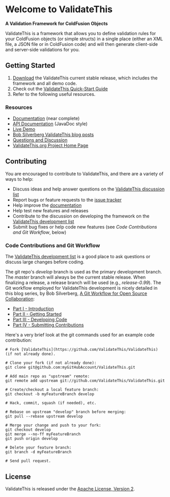# Welcome to ValidateThis

**A Validation Framework for ColdFusion Objects**

ValidateThis is a framework that allows you to define validation rules for your ColdFusion objects (or simple structs) in a single place (either an XML file, a JSON file or in ColdFusion code) and will then generate client-side and server-side validations for you.

## Getting Started

1. [Download](http://validatethis.riaforge.org/index.cfm?event=action.download) the ValidateThis current stable release, which includes the framework and all demo code.
2. Check out the [ValidateThis Quick-Start Guide](http://www.validatethis.org/docs/wiki/QuickStart_Guide.cfm)
3. Refer to the following useful resources.

### Resources

* [Documentation](http://www.validatethis.org/docs/) (near complete)
* [API Documentation](http://www.validatethis.org/docs/api/) (JavaDoc style)
* [Live Demo](http://validatethis.org/validatethis/samples/FacadeDemo/index.cfm)
* [Bob Silverberg ValidateThis blog posts](http://www.silverwareconsulting.com/index.cfm/ValidateThis)
* [Questions and Discussion](http://groups.google.com/group/validatethis)
* [ValidateThis.org Project Home Page](http://www.validatethis.org/)

## Contributing

You are encouraged to contribute to ValidateThis, and there are a variety of ways to help:

* Discuss ideas and help answer questions on the [ValidateThis discussion list](http://groups.google.com/group/validatethis)
* Report bugs or feature requests to the [issue tracker](https://github.com/ValidateThis/ValidateThis/issues)
* Help improve the [documentation](http://www.validatethis.org/docs/)
* Help test new features and releases
* Contribute to the discussion on developing the framework on the [ValidateThis development list](http://groups.google.com/group/validatethis-dev)
* Submit bug fixes or help code new features (see _Code Contributions and Git Workflow_, below)

### Code Contributions and Git Workflow

The [ValidateThis development list](http://groups.google.com/group/validatethis-dev) is a good place to ask questions or discuss large changes before coding.

The git repo's _develop_ branch is used as the primary development branch. The _master_ branch will always be the current stable release. When finalizing a release, a release branch will be used (e.g., _release-0.99_). The Git workflow employed for ValidateThis development is nicely detailed in this blog series, by Bob Silverberg, [A Git Workflow for Open Source Collaboration](http://www.silverwareconsulting.com/index.cfm/Git-Workflow):

* [Part I - Introduction](http://www.silverwareconsulting.com/index.cfm/2010/9/13/A-Git-Workflow-for-Open-Source-Collaboration--Part-I--Introduction)
* [Part II - Getting Started](http://www.silverwareconsulting.com/index.cfm/2010/9/15/A-Git-Workflow-for-Open-Source-Collaboration--Part-II--Getting-Started)
* [Part III - Developing Code](http://www.silverwareconsulting.com/index.cfm/2010/9/17/A-Git-Workflow-for-Open-Source-Collaboration--Part-III--Developing-Code)
* [Part IV - Submitting Contributions](http://www.silverwareconsulting.com/index.cfm/2010/9/20/A-Git-Workflow-for-Open-Source-Collaboration--Part-IV--Submitting-Contributions)

Here's a very brief look at the git commands used for an example code contribution:

	# Fork [ValidateThis](https://github.com/ValidateThis/ValidateThis) (if not already done).

	# Clone your fork (if not already done):
	git clone git@github.com:myGitHubAccount/ValidateThis.git

	# Add main repo as "upstream" remote:
	git remote add upstream git://github.com/ValidateThis/ValidateThis.git

	# Create/checkout a local feature branch:
	git checkout -b myFeatureBranch develop

	# Hack, commit, squash (if needed), etc.

	# Rebase on upstream "develop" branch before merging:
	git pull --rebase upstream develop

	# Merge your change and push to your fork:
	git checkout develop
	git merge --no-ff myFeatureBranch
	git push origin develop

	# Delete your feature branch:
	git branch -d myFeatureBranch

	# Send pull request.

## License

ValidateThis is released under the [Apache License, Version 2](http://www.apache.org/licenses/LICENSE-2.0).


